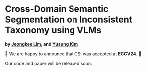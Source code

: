 # Cross-Domain Semantic Segmentation on Inconsistent Taxonomy using VLMs

**by
[Jeongkee Lim](https://jkee58.github.io), and
[Yusung Kim](https://scholar.google.com/citations?user=xGbTgpoAAAAJ&hl=en)**

:bell: We are happy to announce that CSI was accepted at **ECCV24**. :bell:

Our code and paper will be released soon.